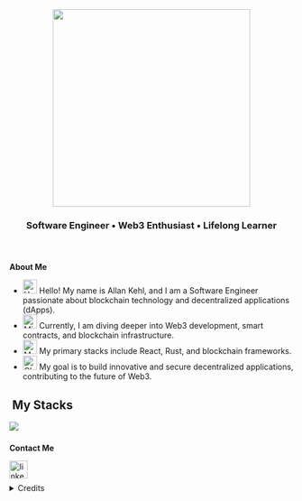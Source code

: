 <div align="center">
  <img height="350em" src="https://github.com/user-attachments/assets/7fe15cfd-52b4-41e0-8a2f-fa3a42e39d43"/>
</div>

<h3 align="center">
  Software Engineer • Web3 Enthusiast • Lifelong Learner
</h3>

<img src="./.github/assets/lineBar.png" width="100%" height="8px"/>

<div><br />

<p><strong>About Me</strong></p>

- <img src="https://raw.githubusercontent.com/Tarikul-Islam-Anik/Animated-Fluent-Emojis/master/Emojis/Hand%20gestures/Hand%20with%20Fingers%20Splayed%20Light%20Skin%20Tone.png" alt="Hand with Fingers Splayed Light Skin Tone" width="25" height="25" /> Hello! My name is Allan Kehl, and I am a Software Engineer passionate about blockchain technology and decentralized applications (dApps).<br />
- <img src="https://raw.githubusercontent.com/Tarikul-Islam-Anik/Animated-Fluent-Emojis/master/Emojis/Objects/Microscope.png" alt="Microscope" width="25" height="25" /> Currently, I am diving deeper into Web3 development, smart contracts, and blockchain infrastructure.<br />
- <img src="https://raw.githubusercontent.com/Tarikul-Islam-Anik/Animated-Fluent-Emojis/master/Emojis/People%20with%20professions/Man%20Technologist%20Light%20Skin%20Tone.png" alt="Man Technologist Light Skin Tone" width="25" height="25" /> My primary stacks include React, Rust, and blockchain frameworks.<br />
- <img src="https://raw.githubusercontent.com/Tarikul-Islam-Anik/Animated-Fluent-Emojis/master/Emojis/Symbols/Chart%20Increasing.png" alt="Chart Increasing" width="25" height="25" /> My goal is to build innovative and secure decentralized applications, contributing to the future of Web3.<br />

## &nbsp;My Stacks

<img src="https://skillicons.dev/icons?i=react,rust,ts,py,mongodb,postgres,graphql,git,github,docker&theme=dark" />

<img src="./.github/assets/lineBar.png" width="100%" height="8px"/>

<p><strong>Contact Me</strong></p>

<div align="left">
  <a href="https://www.linkedin.com/in/allankehl" ><img src="https://img.shields.io/static/v1?message=LinkedIn&logo=linkedin&label=&color=0077B5&logoColor=white&labelColor=&style=for-the-badge" height="32" alt="linkedin logo" /></a>
</div>

<img src="./.github/assets/lineBar.png" width="100%" height="8px"/>

<details align="left">
  <summary>Credits</summary> 
  - GitHub Stats by <a href="https://github.com/anuraghazra/github-readme-stats">anuraghazra</a>
  <br>
   - Separator line by <a href="https://storyset.com">Storyset</a>
</details>
